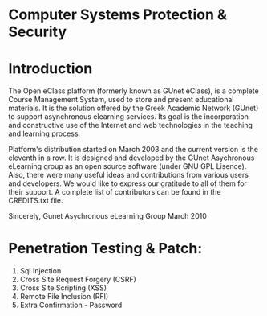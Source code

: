 # Computer Systems Protection & Security

# Introduction
The Open eClass platform (formerly known as GUnet eClass), is a complete Course
Management System, used to store and present educational materials. It is the
solution offered by the Greek Academic Network (GUnet) to support asynchronous
elearning services. Its goal is the incorporation and constructive use of the
Internet and web technologies in the teaching and learning process.

Platform's distribution started on March 2003 and the current version is the
eleventh in a row. It is designed and developed by the GUnet Asychronous
eLearning group as an open source software (under GNU GPL Lisence). Also,
there were many useful ideas and contributions from various users and
developers. We would like to express our gratitude to all of them for their
support. A complete list of contributors can be found in the CREDITS.txt file.

Sincerely,
Gunet Asychronous eLearning Group
March 2010


# Penetration Testing & Patch:
1) Sql Injection
2) Cross Site Request Forgery (CSRF)
3) Cross Site Scripting (XSS)
4) Remote File Inclusion (RFI)
5) Extra Confirmation - Password
 
